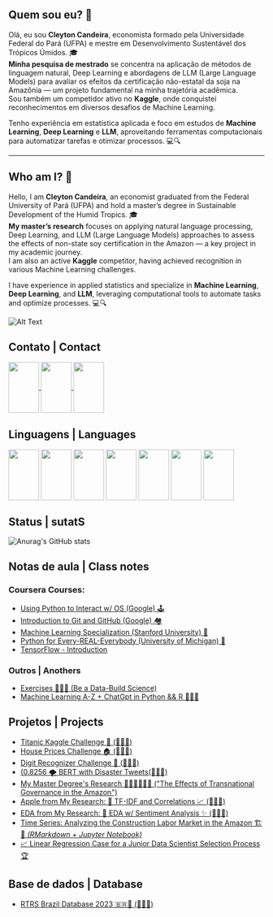 ## Quem sou eu?  🧐

Olá, eu sou **Cleyton Candeira**, economista formado pela Universidade Federal do Pará (UFPA) e mestre em Desenvolvimento Sustentável dos Trópicos Úmidos. 🎓  
**Minha pesquisa de mestrado** se concentra na aplicação de métodos de linguagem natural, Deep Learning e abordagens de LLM (Large Language Models) para avaliar os efeitos da certificação não-estatal da soja na Amazônia — um projeto fundamental na minha trajetória acadêmica.  
Sou também um competidor ativo no **Kaggle**, onde conquistei reconhecimentos em diversos desafios de Machine Learning.  

Tenho experiência em estatística aplicada e foco em estudos de **Machine Learning**, **Deep Learning** e **LLM**, aproveitando ferramentas computacionais para automatizar tarefas e otimizar processos. 💻🔍  

---

## Who am I? 🧐

Hello, I am **Cleyton Candeira**, an economist graduated from the Federal University of Pará (UFPA) and hold a master’s degree in Sustainable Development of the Humid Tropics. 🎓  
**My master’s research** focuses on applying natural language processing, Deep Learning, and LLM (Large Language Models) approaches to assess the effects of non-state soy certification in the Amazon — a key project in my academic journey.  
I am also an active **Kaggle** competitor, having achieved recognition in various Machine Learning challenges.  

I have experience in applied statistics and specialize in **Machine Learning**, **Deep Learning**, and **LLM**, leveraging computational tools to automate tasks and optimize processes. 💻🔍  


![Alt Text](https://64.media.tumblr.com/9c29d9aff3eb5116f54e48c976d7c858/tumblr_o26t9nFq0C1tzkxdco1_400.gif)

## Contato | Contact
<div>
  <a href="https://www.linkedin.com/in/cleyton-candeira-50a7a6214/">
    <img src="https://cdn.jsdelivr.net/gh/devicons/devicon/icons/linkedin/linkedin-original.svg" align="center" height="100" width="60">
  </a>
  <a href="https://www.kaggle.com/cleytoncandeira">
    <img src="https://cdn.jsdelivr.net/gh/devicons/devicon/icons/kaggle/kaggle-original.svg" align="center" height="100" width="60">
  </a>
  <a href="cleytonacandeira@gmail.com">
    <img src="https://cdn.jsdelivr.net/gh/devicons/devicon/icons/google/google-plain.svg" align="center" height="100" width="60">
  </a>

</div>


## Linguagens | Languages

<div>
  <img src="https://cdn.jsdelivr.net/gh/devicons/devicon/icons/python/python-original.svg" align="center" height="100" width="60">
  <img src="https://cdn.jsdelivr.net/gh/devicons/devicon/icons/mysql/mysql-original.svg" align="center" height="100" width="60">
  <img src="https://cdn.jsdelivr.net/gh/devicons/devicon/icons/r/r-original.svg" align="center" height="100" width="60">
  <img src="https://cdn.jsdelivr.net/gh/devicons/devicon/icons/bash/bash-original.svg" align="center" height="100" width="60">
  <img src="https://cdn.jsdelivr.net/gh/devicons/devicon/icons/tensorflow/tensorflow-original.svg" align="center" height="100" width="60">
  <img src="https://cdn.jsdelivr.net/gh/devicons/devicon/icons/googlecloud/googlecloud-original.svg" align="center" height="100" width="60">
  <img src="https://cdn.jsdelivr.net/gh/devicons/devicon/icons/amazonwebservices/amazonwebservices-original.svg" align="center" height="100" width="60">
  
</div>

## Status | sutatS

![Anurag's GitHub stats](https://github-readme-stats.vercel.app/api?username=cleytoncandeira&show_icons=true&theme=dark)

## Notas de aula | Class notes
### Coursera Courses:
- [Using Python to Interact w/ OS (Google) 🕹️](https://github.com/cleytoncandeira/coursera_using_python_to_interact_w_os)
- [Introduction to Git and GitHub (Google) 🏘️](https://github.com/cleytoncandeira/it-cert-automation-practice)
- [Machine Learning Specialization (Stanford University) 🤖](https://github.com/cleytoncandeira/Machine-Learning-Specialization-Coursera)
- [Python for Every-REAL-Everybody (University of Michigan) 🐍](https://github.com/cleytoncandeira/coursera-python-for-everybody-specialization)
- [TensorFlow - Introduction](https://github.com/cleytoncandeira/tensorflow-1-public)

### Outros | Anothers

- [Exercises 🦾🏋🏾 (Be a Data-Build Science)](https://github.com/cleytoncandeira/ds_bodybuild_exercises_py)
- [Machine Learning A-Z + ChatGpt in Python && R 🥴🥴🥴](https://github.com/cleytoncandeira/machine_learning_A_Z)

## Projetos | Projects

 - [Titanic Kaggle Challenge 🚢 (🥉🥉🥉)](https://github.com/cleytoncandeira/kaggle-challenge-titanic-survived)
 - [House Prices Challenge 🏠 (🥉🥉🥉)](https://github.com/cleytoncandeira/kaggle_house_prices_challenge)
 - [Digit Recognizer Challenge 🔢 (🥉🥉🥉)](https://github.com/cleytoncandeira/kaggle_digit_recognizer_challenge)
 - [(0.8256 🌪️ BERT with Disaster Tweets(🥉🥉🥉)](https://www.kaggle.com/code/cleytoncandeira/0-8256-bert-with-disaster-tweets)
 - [My Master Degree's Research 🕵🏾‍♂️🧙🏾‍♂️ ("The Effects of Transnational Governance in the Amazon")](https://github.com/cleytoncandeira/msc_thesis_naea_ufpa)
 - [Apple from My Research: 🔎 TF-IDF and Correlations 📈 (🥉🥉🥉)](https://www.kaggle.com/code/cleytoncandeira/tf-idf-and-correlations)
 - [EDA from My Research: 🧹 EDA w/ Sentiment Analysis ✨ (🥉🥉🥉)](https://www.kaggle.com/code/cleytoncandeira/eda-w-sentiment-analysis)
 - [Time Series: Analyzing the Construction Labor Market in the Amazon 🏗️🌳 *(RMarkdown + Jupyter Notebook)*](https://github.com/cleytoncandeira/ts_analisys_construction_labor_market)
 - [📈 Linear Regression Case for a Junior Data Scientist Selection Process 🏆](https://github.com/cleytoncandeira/regression-case-sample/tree/main)
  
 ## Base de dados | Database

 - [RTRS Brazil Database 2023 🇧🇷🤠 (🥉🥉🥉)](https://www.kaggle.com/datasets/cleytoncandeira/rtrs-brazil-public-audit-reports-2023)



  





  

  







